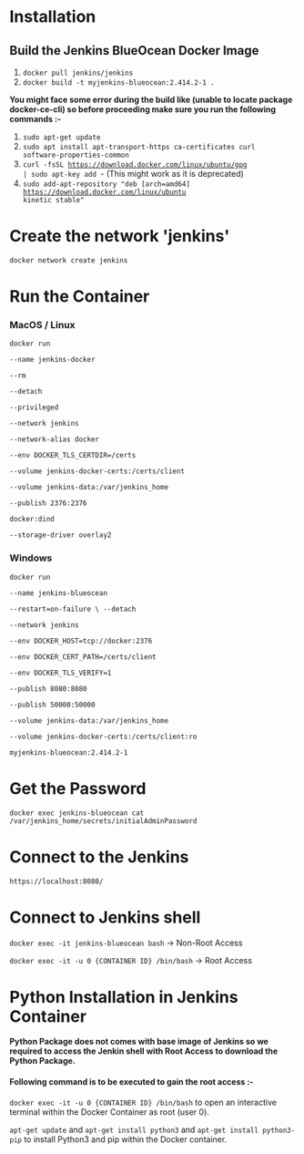 Installation
============

## Build the Jenkins BlueOcean Docker Image

1. <code>docker pull jenkins/jenkins</code>
2. <code>docker build -t myjenkins-blueocean:2.414.2-1 .</code>

**__You might face some error during  the build like (unable to locate package docker-ce-cli) so before proceeding make sure you run the following commands :-__**

1. <code>sudo apt-get update</code>
2. <code>sudo apt install apt-transport-https ca-certificates curl software-properties-common</code>
3. <code>curl -fsSL https://download.docker.com/linux/ubuntu/gpg | sudo apt-key add </code>-  (This might work as it is deprecated)
4. <code>sudo add-apt-repository "deb [arch=amd64] https://download.docker.com/linux/ubuntu kinetic stable"</code>

Create the network 'jenkins'
============================

<code>docker network create jenkins</code>


Run the Container
===================

### MacOS / Linux


<code>docker run \
  --name jenkins-docker \
  --rm \
  --detach \
  --privileged \
  --network jenkins \
  --network-alias docker \
  --env DOCKER_TLS_CERTDIR=/certs \
  --volume jenkins-docker-certs:/certs/client \
  --volume jenkins-data:/var/jenkins_home \
  --publish 2376:2376 \
  docker:dind \
  --storage-driver overlay2</code>


### Windows

<code>docker run \
  --name jenkins-blueocean \
  --restart=on-failure \ 
  --detach \
  --network jenkins \
  --env DOCKER_HOST=tcp://docker:2376 \
  --env DOCKER_CERT_PATH=/certs/client \
  --env DOCKER_TLS_VERIFY=1 \
  --publish 8080:8080 \
  --publish 50000:50000 \
  --volume jenkins-data:/var/jenkins_home \
  --volume jenkins-docker-certs:/certs/client:ro \
  myjenkins-blueocean:2.414.2-1 </code>


Get the Password
================

<code>docker exec jenkins-blueocean cat /var/jenkins_home/secrets/initialAdminPassword</code>

Connect to the Jenkins
======================

<code>https://localhost:8080/</code>

Connect to Jenkins shell
========================

<code>docker exec -it jenkins-blueocean bash</code> -> Non-Root Access

<code>docker exec -it -u 0 {CONTAINER ID} /bin/bash</code> -> Root Access

Python Installation in Jenkins Container
========================================

**__Python Package does not comes with base image of Jenkins so we required to access the Jenkin shell with Root Access to download the Python Package.__**

#### Following command is to be executed to gain the root access :- ####
   

<code>docker exec -it -u 0 {CONTAINER ID} /bin/bash</code> to open an interactive terminal within the Docker Container as root (user 0).

<code>apt-get update</code> and <code>apt-get install python3</code> and <code>apt-get install python3-pip</code> to install Python3 and pip within the Docker container.






